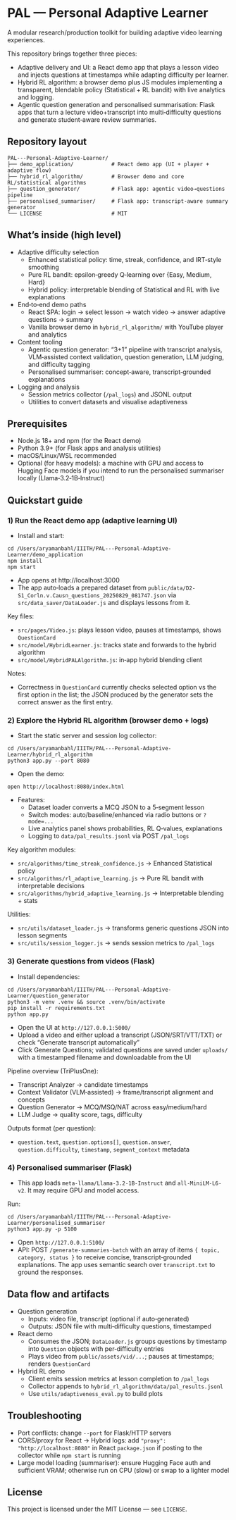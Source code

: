# PAL — Personal Adaptive Learner

A modular research/production toolkit for building adaptive video learning experiences.

This repository brings together three pieces:
- Adaptive delivery and UI: a React demo app that plays a lesson video and injects questions at timestamps while adapting difficulty per learner.
- Hybrid RL algorithm: a browser demo plus JS modules implementing a transparent, blendable policy (Statistical + RL bandit) with live analytics and logging.
- Agentic question generation and personalised summarisation: Flask apps that turn a lecture video+transcript into multi‑difficulty questions and generate student‑aware review summaries.

## Repository layout

```
PAL---Personal-Adaptive-Learner/
├── demo_application/            # React demo app (UI + player + adaptive flow)
├── hybrid_rl_algorithm/         # Browser demo and core RL/statistical algorithms
├── question_generator/          # Flask app: agentic video→questions pipeline
├── personalised_summariser/     # Flask app: transcript‑aware summary generator
└── LICENSE                      # MIT
```

## What’s inside (high level)

- Adaptive difficulty selection
  - Enhanced statistical policy: time, streak, confidence, and IRT‑style smoothing
  - Pure RL bandit: epsilon‑greedy Q‑learning over {Easy, Medium, Hard}
  - Hybrid policy: interpretable blending of Statistical and RL with live explanations
- End‑to‑end demo paths
  - React SPA: login → select lesson → watch video → answer adaptive questions → summary
  - Vanilla browser demo in `hybrid_rl_algorithm/` with YouTube player and analytics
- Content tooling
  - Agentic question generator: “3+1” pipeline with transcript analysis, VLM‑assisted context validation, question generation, LLM judging, and difficulty tagging
  - Personalised summariser: concept‑aware, transcript‑grounded explanations
- Logging and analysis
  - Session metrics collector (`/pal_logs`) and JSONL output
  - Utilities to convert datasets and visualise adaptiveness

## Prerequisites

- Node.js 18+ and npm (for the React demo)
- Python 3.9+ (for Flask apps and analysis utilities)
- macOS/Linux/WSL recommended
- Optional (for heavy models): a machine with GPU and access to Hugging Face models if you intend to run the personalised summariser locally (Llama‑3.2‑1B‑Instruct)

## Quickstart guide

### 1) Run the React demo app (adaptive learning UI)

- Install and start:

```
cd /Users/aryamanbahl/IIITH/PAL---Personal-Adaptive-Learner/demo_application
npm install
npm start
```

- App opens at http://localhost:3000
- The app auto‑loads a prepared dataset from `public/data/D2-S1_Corln.v.Causn_questions_20250829_081747.json` via `src/data_saver/DataLoader.js` and displays lessons from it.

Key files:
- `src/pages/Video.js`: plays lesson video, pauses at timestamps, shows `QuestionCard`
- `src/model/HybridLearner.js`: tracks state and forwards to the hybrid algorithm
- `src/model/HybridPALAlgorithm.js`: in‑app hybrid blending client

Notes:
- Correctness in `QuestionCard` currently checks selected option vs the first option in the list; the JSON produced by the generator sets the correct answer as the first entry.

### 2) Explore the Hybrid RL algorithm (browser demo + logs)

- Start the static server and session log collector:

```
cd /Users/aryamanbahl/IIITH/PAL---Personal-Adaptive-Learner/hybrid_rl_algorithm
python3 app.py --port 8080
```

- Open the demo:

```
open http://localhost:8080/index.html
```

- Features:
  - Dataset loader converts a MCQ JSON to a 5‑segment lesson
  - Switch modes: auto/baseline/enhanced via radio buttons or `?mode=...`
  - Live analytics panel shows probabilities, RL Q‑values, explanations
  - Logging to `data/pal_results.jsonl` via POST `/pal_logs`

Key algorithm modules:
- `src/algorithms/time_streak_confidence.js` → Enhanced Statistical policy
- `src/algorithms/rl_adaptive_learning.js` → Pure RL bandit with interpretable decisions
- `src/algorithms/hybrid_adaptive_learning.js` → Interpretable blending + stats

Utilities:
- `src/utils/dataset_loader.js` → transforms generic questions JSON into lesson segments
- `src/utils/session_logger.js` → sends session metrics to `/pal_logs`

### 3) Generate questions from videos (Flask)

- Install dependencies:

```
cd /Users/aryamanbahl/IIITH/PAL---Personal-Adaptive-Learner/question_generator
python3 -m venv .venv && source .venv/bin/activate
pip install -r requirements.txt
python app.py
```

- Open the UI at `http://127.0.0.1:5000/`
- Upload a video and either upload a transcript (JSON/SRT/VTT/TXT) or check “Generate transcript automatically”
- Click Generate Questions; validated questions are saved under `uploads/` with a timestamped filename and downloadable from the UI

Pipeline overview (TriPlusOne):
- Transcript Analyzer → candidate timestamps
- Context Validator (VLM‑assisted) → frame/transcript alignment and concepts
- Question Generator → MCQ/MSQ/NAT across easy/medium/hard
- LLM Judge → quality score, tags, difficulty

Outputs format (per question):
- `question.text`, `question.options[]`, `question.answer`, `question.difficulty`, `timestamp`, `segment_context` metadata

### 4) Personalised summariser (Flask)

- This app loads `meta-llama/Llama-3.2-1B-Instruct` and `all-MiniLM-L6-v2`. It may require GPU and model access.

Run:

```
cd /Users/aryamanbahl/IIITH/PAL---Personal-Adaptive-Learner/personalised_summariser
python3 app.py -p 5100
```

- Open `http://127.0.0.1:5100/`
- API: POST `/generate-summaries-batch` with an array of items `{ topic, category, status }` to receive concise, transcript‑grounded explanations. The app uses semantic search over `transcript.txt` to ground the responses.

## Data flow and artifacts

- Question generation
  - Inputs: video file, transcript (optional if auto‑generated)
  - Outputs: JSON file with multi‑difficulty questions, timestamped
- React demo
  - Consumes the JSON; `DataLoader.js` groups questions by timestamp into `Question` objects with per‑difficulty entries
  - Plays video from `public/assets/vid/...`; pauses at timestamps; renders `QuestionCard`
- Hybrid RL demo
  - Client emits session metrics at lesson completion to `/pal_logs`
  - Collector appends to `hybrid_rl_algorithm/data/pal_results.jsonl`
  - Use `utils/adaptiveness_eval.py` to build plots

## Troubleshooting

- Port conflicts: change `--port` for Flask/HTTP servers
- CORS/proxy for React → Hybrid logs: add `"proxy": "http://localhost:8080"` in React `package.json` if posting to the collector while `npm start` is running
- Large model loading (summariser): ensure Hugging Face auth and sufficient VRAM; otherwise run on CPU (slow) or swap to a lighter model

## License

This project is licensed under the MIT License — see `LICENSE`.
